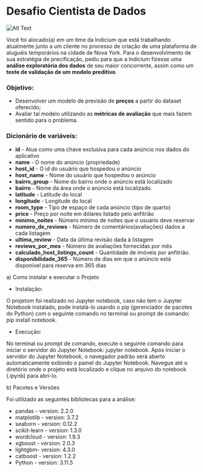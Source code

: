 # Desafio Cientista de Dados 

![Alt Text](https://github.com/LuceliaLima/desafio_CD/blob/main/img/Banner_NY.jpg?raw=true)

Você foi alocado(a) em um time da Indicium que está trabalhando atualmente junto a um cliente no processo de criação de uma plataforma de aluguéis temporários na cidade de Nova York.  Para o desenvolvimento de sua estratégia de precificação, pediu para que a Indicium fizesse uma **análise exploratória dos dados** de seu maior concorrente, assim como um **teste de validação de um modelo preditivo**.

### Objetivo:
- Desenvolver um modelo de previsão de **preços** a partir do dataset oferecido; 
- Avaliar tal modelo utilizando as **métricas de avaliação** que mais fazem sentido para o problema. 

### **Dicionário de variáveis:**

*   **id** - Atua como uma chave exclusiva para cada anúncio nos dados do aplicativo
*   **name** - O nome do anúncio (propriedade)
*   **host_id** - O id do usuário que hospedou o anúncio
*   **host_name** - Nome do usuário que hospedou o anúncio
*   **bairro_group** - Nome do bairro onde o anúncio está localizado
*   **bairro** - Nome da área onde o anúncio está localizado.
*   **latitude** - Latitude do local
*   **longitude** - Longitude do local
*   **room_type** - Tipo de espaço de cada anúncio (tipo de quarto)
*   **price** - Preço por noite em dólares listado pelo anfitrião
*   **minimo_noites** - Número mínimo de noites que o usuário deve reservar
*   **numero_de_reviews** - Número de comentários(avaliações) dados a cada listagem
*   **ultima_review** - Data da última revisão dada à listagem
*   **reviews_por_mes** - Número de avaliações fornecidas por mês
*   **calculado_host_listings_count** - Quantidade de imóveis por anfitrião.
*   **disponibilidade_365** - Número de dias em que o anúncio está disponível para reserva em 365 dias

a) Como instalar e executar o Projeto

- Instalação:

O projetom foi realizado no Jupyter notebook, caso não tem o Jupyter Notebook instalado, pode instalá-lo usando o pip (gerenciador de pacotes do Python) com o seguinte comando no terminal ou prompt de comando: pip install notebook. 

- Execução:

No terminal ou prompt de comando, execute o seguinte comando para iniciar o servidor do Jupyter Notebook: jupyter notebook. Após iniciar o servidor do Jupyter Notebook, o navegador padrão será aberto automaticamente exibindo o painel do Jupyter Notebook. Navegue até o diretório onde o projeto está localizado e clique no arquivo do notebook (.ipynb) para abri-lo.

b) Pacotes e Versões

Foi utilizado as seguintes bibliotecas para a análise:

* pandas - version: 2.2.0
* matplotlib - version: 3.7.2
* seaborn - version: 0.12.2
* scikit-learn - version: 1.3.0
* wordcloud - version: 1.9.3
* xgboost - version: 2.0.3
* lightgbm- version: 4.3.0
* catboost - version: 1.2.2
* Python - version: 3.11.5



